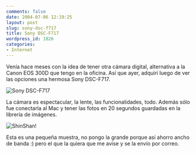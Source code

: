 ```yaml
---
comments: false
date: 2004-07-06 12:19:25
layout: post
slug: sony-dsc-f717
title: Sony DSC-F717
wordpress_id: 1826
categories:
- Internet
---
```


Venía hace meses con la idea de tener otra cámara digital, alternativa a la Canon EOS 300D que tengo en la oficina. Así que ayer, adquirí luego de ver las opciones una hermosa Sony DSC-F717.





![Sony DSC-F717](http://www.minid.net/images/DSC-F717.png)





La cámara es espectacular, la lente, las funcionalidades, todo. Además sólo fue conectarla al Mac y tener las fotos en 20 segundos guardadas en la librería de imágenes.





![ShinShan!](http://www.minid.net/images/shinosuke.png)





Esta es una pequeña muestra, no pongo la grande porque así ahorro ancho de banda :) pero el que la quiera que me avise y se la envío por correo.




 

